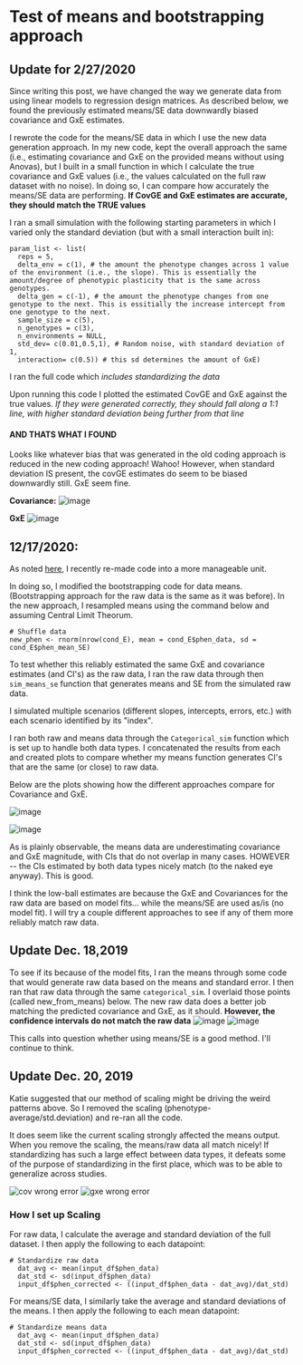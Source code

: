 # Test of means and bootstrapping approach

## Update for 2/27/2020
Since writing this post, we have changed the way we generate data from using linear models to regression design matrices. As described below, we found the previously estimated means/SE data downwardly biased covariance and GxE estimates. 

I rewrote the code for the means/SE data in which I use the new data generation approach. In my new code, kept the overall approach the same (i.e., estimating covariance and GxE on the provided means without using Anovas), but I built in a small function in which I calculate the true covariance and GxE values (i.e., the values calculated on the full raw dataset with no noise). In doing so, I can compare how accurately the means/SE data are performing. 
**If CovGE and GxE estimates are accurate, they should match the TRUE values**

I ran a small simulation with the following starting parameters in which I varied only the standard deviation (but with a small interaction built in): 
```
param_list <- list(
  reps = 5,
  delta_env = c(1), # the amount the phenotype changes across 1 value of the environment (i.e., the slope). This is essentially the amount/degree of phenotypic plasticity that is the same across genotypes.
  delta_gen = c(-1), # the amount the phenotype changes from one genotype to the next. This is essitially the increase intercept from one genotype to the next.
  sample_size = c(5), 
  n_genotypes = c(3),
  n_environments = NULL,
  std_dev= c(0.01,0.5,1), # Random noise, with standard deviation of 1,
  interaction= c(0.5)) # this sd determines the amount of GxE)
```
I ran the full code which *includes standardizing the data*

Upon running this code I plotted the estimated CovGE and GxE against the true values. *If they were generated correctly, they should fall along a 1:1 line, with higher standard deviation being further from that line*
#### AND THATS WHAT I FOUND 
Looks like whatever bias that was generated in the old coding approach is reduced in the new coding approach! Wahoo! However, when standard deviation IS present, the covGE estimates do seem to be biased downwardly still. GxE seem fine.  

**Covariance:**
![image](https://github.com/RCN-ECS/CnGV/blob/master/results/notebook_figs/CovTest_means.png)

**GxE**
![image](https://github.com/RCN-ECS/CnGV/blob/master/results/notebook_figs/GxEtest_means.png)

## 12/17/2020: 
As noted [here](https://github.com/RCN-ECS/CnGV/blob/master/notebook/20191204_Categorical_Analyses.md), I recently re-made code into a more manageable unit.

In doing so, I modified the bootstrapping code for data means. (Bootstrapping approach for the raw data is the same as it was before).
In the new approach, I resampled means using the command below and assuming Central Limit Theorum.

```#Bootstrap means
# Shuffle data 
new_phen <- rnorm(nrow(cond_E), mean = cond_E$phen_data, sd =  cond_E$phen_mean_SE)      
```
To test whether this reliably estimated the same GxE and covariance estimates (and CI's) as the raw data, I ran the raw data through then `sim_means_se` function that generates means and SE from the simulated raw data.

I simulated multiple scenarios (different slopes, intercepts, errors, etc.) with each scenario identified by its "index". 

I ran both raw and means data through the `Categorical_sim` function which is set up to handle both data types. I concatenated the results from each and created plots to compare whether my means function generates CI's that are the same (or close) to raw data.

Below are the plots showing how the different approaches compare for Covariance and GxE.

![image](https://github.com/RCN-ECS/CnGV/blob/master/img/Covariance_test.png)

![image](https://github.com/RCN-ECS/CnGV/blob/master/img/GxE_test.png)

As is plainly observable, the means data are underestimating covariance and GxE magnitude, with CIs that do not overlap in many cases. 
HOWEVER -- the CIs estimated by both data types nicely match (to the naked eye anyway). This is good. 

I think the low-ball estimates are because the GxE and Covariances for the raw data are based on model fits... while the means/SE are used as/is (no model fit). I will try a couple different approaches to see if any of them more reliably match raw data.

## Update Dec. 18,2019

To see if its because of the model fits, I ran the means through some code that would generate raw data based on the means and standard error. I then ran that raw data through the same `categorical_sim`. I overlaid those points (called new_from_means) below.  The new raw data does a better job matching the predicted covariance and GxE, as it should. **However, the confidence intervals do not match the raw data**
![image](https://github.com/RCN-ECS/CnGV/blob/master/img/Cov2.png)
![image](https://github.com/RCN-ECS/CnGV/blob/master/img/GxE2.png)

This calls into question whether using means/SE is a good method. I'll continue to think.

## Update Dec. 20, 2019
Katie suggested that our method of scaling might be driving the weird patterns above. So I removed the scaling (phenotype-average/std.deviation) and re-ran all the code. 

It does seem like the current scaling strongly affected the means output. When you remove the scaling, the means/raw data all match nicely! If standardizing has such a large effect between data types, it defeats some of the purpose of standardizing in the first place, which was to be able to generalize across studies.

![cov wrong error](https://github.com/RCN-ECS/CnGV/blob/master/img/Means_raw_covariance_nocorrection.png)
![gxe wrong error](https://github.com/RCN-ECS/CnGV/blob/master/img/Gxe_meansandraw_nocorrection.png)

### How I set up Scaling

For raw data, I calculate the average and standard deviation of the full dataset. I then apply the following to each datapoint: 
```#data
# Standardize raw data
  dat_avg <- mean(input_df$phen_data) 
  dat_std <- sd(input_df$phen_data)
  input_df$phen_corrected <- ((input_df$phen_data - dat_avg)/dat_std)
```

For means/SE data, I similarly take the average and standard deviations of the means. I then apply the following to each mean datapoint: 
```#mean
# Standardize means data
  dat_avg <- mean(input_df$phen_data) 
  dat_std <- sd(input_df$phen_data)
  input_df$phen_corrected <- ((input_df$phen_data - dat_avg)/dat_std)
  
 ```
